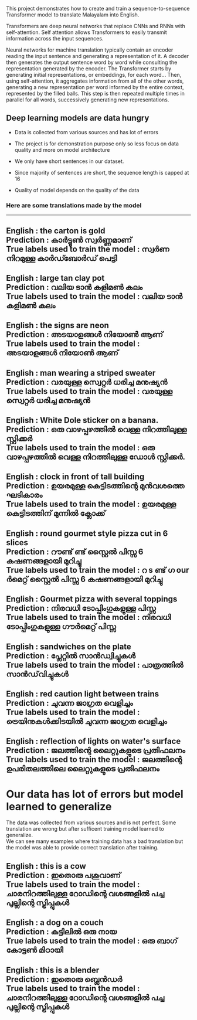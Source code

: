 This project demonstrates how to create and train a sequence-to-sequence Transformer model to translate Malayalam into English. 

Transformers are deep neural networks that replace CNNs and RNNs with self-attention. Self attention allows Transformers to easily transmit information across the input sequences.

Neural networks for machine translation typically contain an encoder reading the input sentence and generating a representation of it. A decoder then generates the output sentence word by word while consulting the representation generated by the encoder. The Transformer starts by generating initial representations, or embeddings, for each word... Then, using self-attention, it aggregates information from all of the other words, generating a new representation per word informed by the entire context, represented by the filled balls. This step is then repeated multiple times in parallel for all words, successively generating new representations.


## Deep learning models are data hungry

* Data is collected from various sources and has lot of errors

* The project is for demonstration purpose only so less focus on data quality and more on model architecture

* We only have short sentences in our dataset. 

* Since majority of sentences are short, the sequence length is capped at 16

* Quality of model depends on the quality of the data

### Here are some translations made by the model

----------------------------------------------------------------------
English :
the carton is gold <br>
Prediction :
കാർട്ടൂൺ സ്വർണ്ണമാണ്<br>
True labels used to train the model :
സ്വർണ നിറമുള്ള കാർഡ്ബോർഡ് പെട്ടി<br>
----------------------------------------------------------------------
English :
large tan clay pot <br>
Prediction :
വലിയ ടാൻ കളിമൺ കലം <br>
True labels used to train the model :
വലിയ ടാൻ കളിമൺ കലം <br>
----------------------------------------------------------------------
English :
the signs are neon <br>
Prediction :
അടയാളങ്ങൾ നിയോൺ ആണ് <br>
True labels used to train the model :
അടയാളങ്ങൾ നിയോൺ ആണ് <br>
----------------------------------------------------------------------
English :
man wearing a striped sweater  <br>
Prediction :
വരയുള്ള സ്വെറ്റർ ധരിച്ച മനുഷ്യൻ  <br>
True labels used to train the model :
വരയുള്ള സ്വെറ്റർ ധരിച്ച മനുഷ്യൻ  <br>
----------------------------------------------------------------------
English :
White Dole sticker on a banana. <br>
Prediction :
ഒരു വാഴപ്പഴത്തിൽ വെള്ള നിറത്തിലുള്ള സ്റ്റിക്കർ <br>
True labels used to train the model :
ഒരു വാഴപ്പഴത്തിൽ വെള്ള നിറത്തിലുള്ള ഡോൾ സ്റ്റിക്കർ. <br>
----------------------------------------------------------------------
English :
clock in front of tall building <br>
Prediction :
ഉയരമുള്ള കെട്ടിടത്തിന്റെ മുൻവശത്തെ ഘടികാരം <br>
True labels used to train the model :
ഉയരമുള്ള കെട്ടിടത്തിന് മുന്നിൽ ക്ലോക്ക് <br>
----------------------------------------------------------------------
English :
round gourmet style pizza cut in 6 slices <br>
Prediction :
റൗണ്ട് ണ്ട് സ്റ്റൈൽ പിസ്സ 6 കഷണങ്ങളായി മുറിച്ചു <br>
True labels used to train the model :
റ s ണ്ട് ഗ our ർമെറ്റ് സ്റ്റൈൽ പിസ്സ 6 കഷണങ്ങളായി മുറിച്ചു <br>
----------------------------------------------------------------------
English :
Gourmet pizza with several toppings <br>
Prediction :
നിരവധി ടോപ്പിംഗുകളുള്ള പിസ്സ <br>
True labels used to train the model :
നിരവധി ടോപ്പിംഗുകളുള്ള ഗൗർമെറ്റ് പിസ്സ <br>
----------------------------------------------------------------------
English :
sandwiches on the plate <br>
Prediction :
പ്ലേറ്റിൽ സാൻഡ്വിച്ചുകൾ <br>
True labels used to train the model :
പാത്രത്തിൽ സാൻഡ്‌വിച്ചുകൾ <br>
----------------------------------------------------------------------
English :
red caution light between trains <br>
Prediction :
ചുവന്ന ജാഗ്രത വെളിച്ചം <br>
True labels used to train the model :
ട്രെയിനുകൾക്കിടയിൽ ചുവന്ന ജാഗ്രത വെളിച്ചം <br>
----------------------------------------------------------------------
English :
reflection of lights on water's surface <br>
Prediction :
ജലത്തിന്റെ ലൈറ്റുകളുടെ പ്രതിഫലനം <br>
True labels used to train the model :
ജലത്തിന്റെ ഉപരിതലത്തിലെ ലൈറ്റുകളുടെ പ്രതിഫലനം  <br>
----------------------------------------------------------------------

# Our data has lot of errors but model learned to generalize
The data was collected from various sources and is not perfect. Some translation are wrong but after sufficent training model learned to generalize.  <br>
We can see many examples where training data has a bad translation but the model was able to provide correct translation after training. <br>

English :
this is a cow <br>
Prediction :
ഇതൊരു പശുവാണ് <br>
True labels used to train the model :
ചാരനിറത്തിലുള്ള റോഡിന്റെ വശങ്ങളിൽ പച്ച പുല്ലിന്റെ സ്ട്രിപ്പുകൾ <br>
----------------------------------------------------------------------
English :
a dog on a couch <br>
Prediction :
കട്ടിലിൽ ഒരു നായ <br>
True labels used to train the model :
ഒരു ബാഗ് കോട്ടൺ മിഠായി <br>
----------------------------------------------------------------------
English :
this is a blender <br>
Prediction :
ഇതൊരു ബ്ലെൻഡർ <br>
True labels used to train the model :
ചാരനിറത്തിലുള്ള റോഡിന്റെ വശങ്ങളിൽ പച്ച പുല്ലിന്റെ സ്ട്രിപ്പുകൾ <br>
----------------------------------------------------------------------
